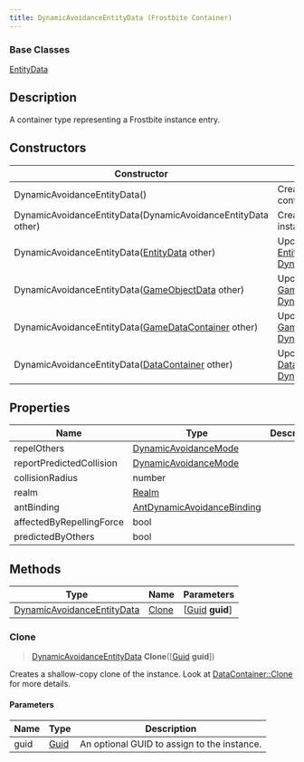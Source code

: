 ```yaml
---
title: DynamicAvoidanceEntityData (Frostbite Container)
---
```

### Base Classes

[EntityData](EntityData)

## Description

A container type representing a Frostbite instance entry.

## Constructors

| Constructor                                                                           | Description                                                                                                                                 |
| ------------------------------------------------------------------------------------- | ------------------------------------------------------------------------------------------------------------------------------------------- |
| DynamicAvoidanceEntityData()                                                          | Create a new instance of this container type.                                                                                               |
| DynamicAvoidanceEntityData(DynamicAvoidanceEntityData other)                          | Create a reference copy of an instance of the same type.                                                                                    |
| DynamicAvoidanceEntityData([EntityData](EntityData) other)                            | Upcast an instance of type [EntityData](EntityData) to [DynamicAvoidanceEntityData](DynamicAvoidanceEntityData).                            |
| DynamicAvoidanceEntityData([GameObjectData](GameObjectData) other)                    | Upcast an instance of type [GameObjectData](GameObjectData) to [DynamicAvoidanceEntityData](DynamicAvoidanceEntityData).                    |
| DynamicAvoidanceEntityData([GameDataContainer](GameDataContainer) other)              | Upcast an instance of type [GameDataContainer](GameDataContainer) to [DynamicAvoidanceEntityData](DynamicAvoidanceEntityData).              |
| DynamicAvoidanceEntityData([DataContainer](/vext/ref/cls/shr/datacontainer) other) | Upcast an instance of type [DataContainer](/vext/ref/cls/shr/datacontainer) to [DynamicAvoidanceEntityData](DynamicAvoidanceEntityData). |

## Properties

| Name                     | Type                                                     | Description |
| ------------------------ | -------------------------------------------------------- | ----------- |
| repelOthers              | [DynamicAvoidanceMode](DynamicAvoidanceMode)             |             |
| reportPredictedCollision | [DynamicAvoidanceMode](DynamicAvoidanceMode)             |             |
| collisionRadius          | number                                                   |             |
| realm                    | [Realm](Realm)                                           |             |
| antBinding               | [AntDynamicAvoidanceBinding](AntDynamicAvoidanceBinding) |             |
| affectedByRepellingForce | bool                                                     |             |
| predictedByOthers        | bool                                                     |             |

## Methods

| Type                                                     | Name            | Parameters                                     |
| -------------------------------------------------------- | --------------- | ---------------------------------------------- |
| [DynamicAvoidanceEntityData](DynamicAvoidanceEntityData) | [Clone](#clone) | \[[Guid](/vext/ref/cls/shr/guid) **guid**\] |

### Clone

> [DynamicAvoidanceEntityData](DynamicAvoidanceEntityData) **Clone**(\[[Guid](/vext/ref/cls/shr/guid) **guid**\])

Creates a shallow-copy clone of the instance. Look at [DataContainer::Clone](/vext/ref/cls/shr/datacontainer#clone) for more details.

#### Parameters

| Name | Type         | Description                                 |
| ---- | ------------ | ------------------------------------------- |
| guid | [Guid](Guid) | An optional GUID to assign to the instance. |
